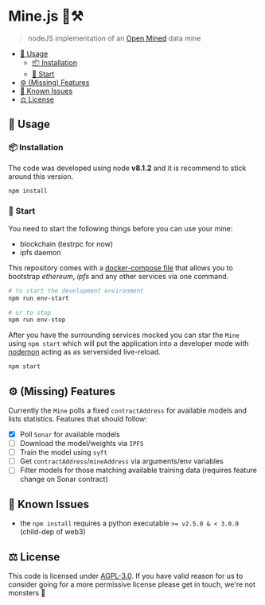 # Mine.js 🗻⚒

> nodeJS implementation of an [Open Mined](http://openmined.org) data mine

<!-- TOC depthFrom:2 -->

- [🏃‍ Usage](#🏃‍-usage)
    - [📦 Installation](#📦-installation)
    - [🏁 Start](#🏁-start)
- [⚙️ (Missing) Features](#⚙️-missing-features)
- [🐞 Known Issues](#🐞-known-issues)
- [⚖️ License](#⚖️-license)

<!-- /TOC -->

## 🏃‍ Usage

### 📦 Installation

The code was developed using node **v8.1.2** and it is recommend to stick around this version.

```sh
npm install
```

### 🏁 Start

You need to start the following things before you can use your mine:
* blockchain (testrpc for now)
* ipfs daemon

This repository comes with a [docker-compose file](setup/docker-compose.yml) that allows you to bootstrap _ethereum_, _ipfs_ and any other services via one command.

```sh
# to start the development environment
npm run env-start

# or to stop
npm run env-stop
```

After you have the surrounding services mocked you can star the `Mine` using `npm start` which will put the application into a developer mode with [nodemon](https://github.com/remy/nodemon) acting as as serversided live-reload.

```sh
npm start
```

## ⚙️ (Missing) Features

Currently the `Mine` polls a fixed `contractAddress` for available models and lists statistics.
Features that should follow: 

* [x] Poll `Sonar` for available models
* [ ] Download the model/weights via `IPFS`
* [ ] Train the model using `syft`
* [ ] Get `contractAddress`/`mineAddress` via arguments/env variables
* [ ] Filter models for those matching available training data (requires feature change on Sonar contract)

## 🐞 Known Issues

* the `npm install` requires a python executable `>= v2.5.0 & < 3.0.0` (child-dep of web3)

## ⚖️ License

This code is licensed under [AGPL-3.0](LICENSE). If you have valid reason for us to consider going for a more permissive license please get in touch, we're not monsters 👾
